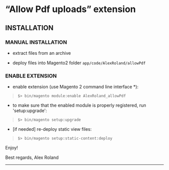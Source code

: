 “Allow Pdf uploads” extension
=====================

## INSTALLATION

### MANUAL INSTALLATION
* extract files from an archive

* deploy files into Magento2 folder `app/code/AlexRoland/allowPdf`

### ENABLE EXTENSION
* enable extension (use Magento 2 command line interface *):
>`$> bin/magento module:enable AlexRoland_allowPdf`

* to make sure that the enabled module is properly registered, run 'setup:upgrade':
>`$> bin/magento setup:upgrade`

* [if needed] re-deploy static view files:
>`$> bin/magento setup:static-content:deploy`

Enjoy!

Best regards,
Alex Roland

-------------
